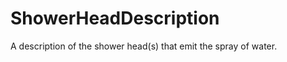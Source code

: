 ShowerHeadDescription
=====================

A description of the shower head(s) that emit the spray of water.
